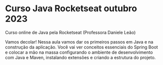 # Curso Java Rocketseat outubro 2023
Curso online de Java pela Rocketseat (Professora Daniele Leão)

Vamos decolar! Nessa aula vamos dar os primeiros passos em Java e na construção da aplicação.
Você vai ver conceitos essenciais do Spring Boot e colocar a mão na massa configurando o ambiente de desenvolvimento com Java e Maven,
instalando extensões e criando a estrutura do projeto.

